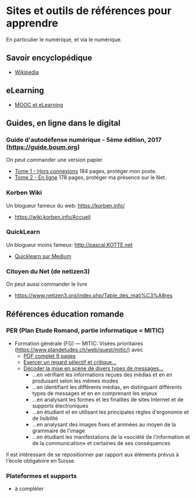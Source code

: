 # Sites et outils de références pour apprendre
En particulier le numérique, et via le numérique.
## Savoir encyclopédique
* [Wikipedia](http://wikipedia.fr)

## eLearning
* [MOOC et eLearning](https://medium.com/quicklearn/mooc-elearning-et-alternatives-a2cab1399fe0)

## Guides, en ligne dans le digital
### Guide d'autodéfense numérique - 5ème édition, 2017 (https://guide.boum.org)
On peut commander une version papier
* [Tome 1 - Hors connexions](https://guide.boum.org/tomes/1_hors_connexions/pdf/) 184 pages, protéger mon poste.
* [Tome 2 - En ligne](https://guide.boum.org/tomes/2_en_ligne/pdf/) 178 pages, protéger ma présence sur le Net.

### Korben Wiki
Un blogueur fameux du web: https://korben.info/
* https://wiki.korben.info/Accueil

### QuickLearn
Un blogueur moins fameux: http://pascal.KOTTE.net
* [Quicklearn sur Medium](https://medium.com/quicklearn/colearning/home)

### Citoyen du Net (de netizen3)
On peut aussi commander le livre
* https://www.netizen3.org/index.php/Table_des_mati%C3%A8res

## Références éducation romande
### PER (Plan Etude Romand, partie informatique = MITIC)
* Formation générale (FG) — MITIC: Visées prioritaires (https://www.plandetudes.ch/web/guest/mitic/) avec
  * [PDF complet 9 pages](https://www.plandetudes.ch/documents/10273/36908/PER_print_FG_11_L1-18.pdf)
  * [Exercer un regard sélectif et critique…](https://www.plandetudes.ch/web/guest/FG_11/)
  * [Décoder la mise en scène de divers types de messages…](https://www.plandetudes.ch/web/guest/FG_21/)
    * …en vérifiant les informations reçues des médias et en en produisant selon les mêmes modes
    * …en identifiant les différents médias, en distinguant différents types de messages et en en comprenant les enjeux
    * …en analysant les formes et les finalités de sites Internet et de supports électroniques
    * …en étudiant et en utilisant les principales règles d'ergonomie et de lisibilité
    * …en analysant des images fixes et animées au moyen de la grammaire de l'image
    * …en étudiant les manifestations de la «société de l'information et de la communication» et certaines de ses conséquences

Il est intéressant de se repositionner par rapport aux éléments prévus à l'école obligatoire en Suisse.

### Plateformes et supports
* à compléter
